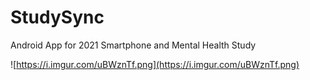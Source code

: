 # StudySync
Android App for 2021 Smartphone and Mental Health Study

![https://i.imgur.com/uBWznTf.png](https://i.imgur.com/uBWznTf.png)

